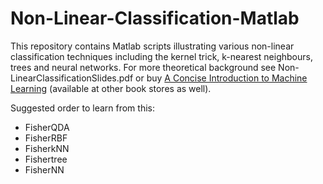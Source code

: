 # Non-Linear-Classification-Matlab
This repository contains Matlab scripts illustrating various non-linear classification techniques including the kernel trick, k-nearest neighbours, trees and neural networks. For more theoretical background see Non-LinearClassificationSlides.pdf or buy [A Concise Introduction to Machine Learning](https://www.amazon.com/gp/product/0815384106/ref=dbs_a_def_rwt_bibl_vppi_i0) (available at other book stores as well).

Suggested order to learn from this:
- FisherQDA
- FisherRBF
- FisherkNN
- Fishertree
- FisherNN
